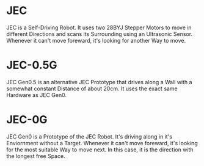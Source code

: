 # JEC
JEC is a Self-Driving Robot. It uses two 28BYJ Stepper Motors to move in different Directions and scans its Surrounding using an Ultrasonic Sensor. 
Whenever it can't move foreward, it's looking for another Way to move.

# JEC-0.5G
JEC Gen0.5 is an alternative JEC Prototype that drives along a Wall with a somewhat constant Distance of about 20cm. It uses the exact same Hardware as JEC Gen0. 

# JEC-0G
JEC Gen0 is a Prototype of the JEC Robot. It's driving along in it's Enviornment without a Target. Whenever it can't move foreward, it's looking for the most suitable Way to move next. In this case, it is the direction with the longest free Space.
